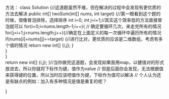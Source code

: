 
方法：
class Solution {//这道题虽然不难，但在解决的过程中会发现有更优质的方法去解决
   public int[] twoSum(int[] nums, int target) {//第一眼看到这个题的时候，很像冒泡排除，选择排序
		           int i=0; int j=i+1;//其实这个效率低的方法直接冒泡就可以
		        for(i=0;i<nums.length-1;i++){ // 确定要循环几次，来走完所有的情况
		            for(j=i+1;j<nums.length;j++){//确定在上面定义的每一次循环中遍历所有的情况
		                if(nums[i]+nums[j]==target) {//进行比对，更优质的应该是二维数组，考虑有多个值的情况
		                    return new int[] {i,j};
		                 }	
		             }		  		          
	              } 	
	            return new int[] {i,j};
     }//当你做完这道题，会发现如果我用map，以健值对的形式放进去，所以你就将下标作为键，值作为value
// 但是后面你会发现，无法根据值来获得键的位置，所以当时应该吧值作为键，下标作为值可以解决
//     个人认为还是有缺点的例如：加入有多种情况是值是重复的呢？

 }
